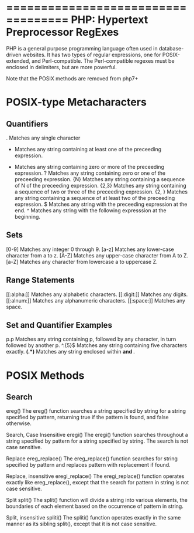 ===================================
PHP: Hypertext Preprocessor RegExes
===================================

PHP is a general purpose programming language often used in database-driven websites. It has two types of regular expressions, one for POSIX-extended, and Perl-compatible. The Perl-compatible regexes must be enclosed in delimiters, but are more powerful. 

Note that the POSIX methods are removed from php7+

POSIX-type Metacharacters
=========================

Quantifiers
-----------

.	Matches any single character
+	Matches any string containing at least one of the preceeding expression.
*	Matches any string containing zero or more of the preceeding expression.
?	Matches any string containing zero or one of the preceeding expression.
{N}	Matches any string containing a sequence of N of the preceeding expression.
{2,3}	Matches any string containing a sequence of two or three of the preceeding expression.
{2, }	Matches any string containing a sequence of at least two of the preceeding expression.
$	Matches any string with the preceeding expression at the end.
^	Matches any string with the following expresssion at the beginning.

Sets
----

[0-9]	Matches any integer 0 through 9.
[a-z]	Matches any lower-case character from a to z.
[A-Z]	Matches any upper-case character from A to Z.
[a-Z]	Matches any character from lowercase a to uppercase Z.


Range Statements
----------------

[[:alpha:]]	Matches any alphabetic characters.
[[:digit:]]	Matches any digits.
[[:alnum:]]	Matches any alphanumeric characters.
[[:space:]]	Matches any space.


Set and Quantifier Examples
---------------------------

p.p		Matches any string containing p, followed by any character, in turn followed by another p.
^.{5}$		Matches any string containing five characters exactly.
<b>(.*)</b>	Matches any string enclosed within <b> and </b>.


POSIX Methods
=============

Search
------
ereg()	The ereg() function searches a string specified by string for a string specified by pattern, returning true if the pattern is found, and false otherwise.

Search, Case Insensitive
eregi()
The eregi() function searches throughout a string specified by pattern for a string specified by string. The search is not case sensitive.

Replace
ereg_replace()
The ereg_replace() function searches for string specified by pattern and replaces pattern with replacement if found.

Replace, insensitive
eregi_replace()
The eregi_replace() function operates exactly like ereg_replace(), except that the search for pattern in string is not case sensitive.

Split
split()
The split() function will divide a string into various elements, the boundaries of each element based on the occurrence of pattern in string.

Split, insensitive
spliti()
The spliti() function operates exactly in the same manner as its sibling split(), except that it is not case sensitive.


